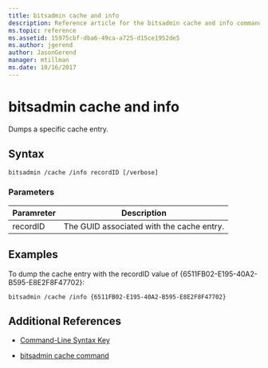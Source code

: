 ```yaml
---
title: bitsadmin cache and info
description: Reference article for the bitsadmin cache and info command, which dumps a specific cache entry.
ms.topic: reference
ms.assetid: 15975cbf-dba6-49ca-a725-d15ce1952de5
ms.author: jgerend
author: JasonGerend
manager: mtillman
ms.date: 10/16/2017
---
```


# bitsadmin cache and info

Dumps a specific cache entry.

## Syntax

```
bitsadmin /cache /info recordID [/verbose]
```

### Parameters

| Paramreter | Description |
| -------------- | -------------- |
| recordID | The GUID associated with the cache entry. |

## Examples

To dump the cache entry with the recordID value of {6511FB02-E195-40A2-B595-E8E2F8F47702}:

```
bitsadmin /cache /info {6511FB02-E195-40A2-B595-E8E2F8F47702}
```

## Additional References

- [Command-Line Syntax Key](command-line-syntax-key.md)

- [bitsadmin cache command](bitsadmin-cache.md)
